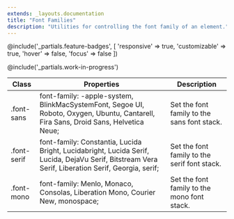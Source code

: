 ```yaml
---
extends: _layouts.documentation
title: "Font Families"
description: "Utilities for controlling the font family of an element."
---
```


@include('_partials.feature-badges', [
    'responsive' => true,
    'customizable' => true,
    'hover' => false,
    'focus' => false
])

@include('_partials.work-in-progress')

<div class="border-t border-grey-lighter">
    <table class="w-full text-left" style="border-collapse: collapse;">
        <colgroup>
            <col class="w-1/5">
            <col class="w-2/5">
            <col class="w-2/5">
        </colgroup>
        <thead>
          <tr>
              <th class="text-sm font-semibold text-grey-darker p-2 bg-grey-lightest">Class</th>
              <th class="text-sm font-semibold text-grey-darker p-2 bg-grey-lightest">Properties</th>
              <th class="text-sm font-semibold text-grey-darker p-2 bg-grey-lightest">Description</th>
          </tr>
        </thead>
        <tbody class="align-baseline">
            <tr>
                <td class="p-2 border-t border-smoke font-mono text-xs text-purple-dark whitespace-no-wrap">.font-sans</td>
                <td class="p-2 border-t border-smoke font-mono text-xs text-blue-dark">font-family: -apple-system, BlinkMacSystemFont, Segoe UI, Roboto, Oxygen, Ubuntu, Cantarell, Fira Sans, Droid Sans, Helvetica Neue;</td>
                <td class="p-2 border-t border-smoke text-sm text-grey-darker">Set the font family to the sans font stack.</td>
            </tr>
            <tr>
                <td class="p-2 border-t border-smoke-light font-mono text-xs text-purple-dark whitespace-no-wrap">.font-serif</td>
                <td class="p-2 border-t border-smoke-light font-mono text-xs text-blue-dark">font-family: Constantia, Lucida Bright, Lucidabright, Lucida Serif, Lucida, DejaVu Serif, Bitstream Vera Serif, Liberation Serif, Georgia, serif;</td>
                <td class="p-2 border-t border-smoke-light text-sm text-grey-darker">Set the font family to the serif font stack.</td>
            </tr>
            <tr>
                <td class="p-2 border-t border-smoke-light font-mono text-xs text-purple-dark whitespace-no-wrap">.font-mono</td>
                <td class="p-2 border-t border-smoke-light font-mono text-xs text-blue-dark">font-family: Menlo, Monaco, Consolas, Liberation Mono, Courier New, monospace;</td>
                <td class="p-2 border-t border-smoke-light text-sm text-grey-darker">Set the font family to the mono font stack.</td>
            </tr>
        </tbody>
    </table>
</div>
